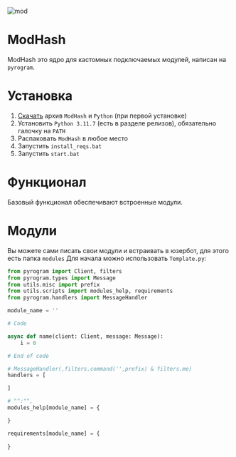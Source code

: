 ![mod](https://github.com/NoBanOnlyZXC/ModHash/assets/155289158/a1c81646-688d-410d-9d02-adef32ec1094)
# ModHash
ModHash это ядро для кастомных подключаемых модулей, написан на `pyrogram`.

# Установка
1. [Скачать](https://github.com/NoBanOnlyZXC/ModHash/releases/latest) архив `ModHash` и `Python` (при первой установке)
2. Установить `Python 3.11.7` (есть в разделе релизов), обязательно галочку на `PATH`
3. Распаковать `ModHash` в любое место
4. Запустить `install_reqs.bat`
5. Запустить `start.bat`

# Функционал
Базовый функционал обеспечивают встроенные модули.

# Модули
Вы можете сами писать свои модули и встраивать в юзербот, для этого есть папка `modules`
Для начала можно использовать `Template.py`:

```python
from pyrogram import Client, filters
from pyrogram.types import Message
from utils.misc import prefix
from utils.scripts import modules_help, requirements
from pyrogram.handlers import MessageHandler

module_name = ''

# Code

async def name(client: Client, message: Message):
    i = 0

# End of code

# MessageHandler(,filters.command('',prefix) & filters.me)
handlers = [

]

# "":"",
modules_help[module_name] = {

}

requirements[module_name] = {
    
}
```
